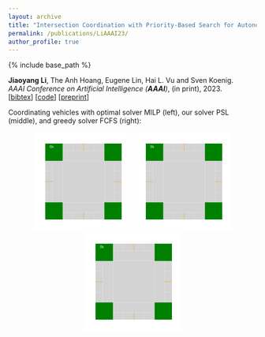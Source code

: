 ```yaml
---
layout: archive
title: "Intersection Coordination with Priority-Based Search for Autonomous Vehicles"
permalink: /publications/LiAAAI23/
author_profile: true
---
```


{% include base_path %}

**Jiaoyang Li**, The Anh Hoang, Eugene Lin, Hai L. Vu and Sven Koenig.      
<i>AAAI Conference on Artificial Intelligence (**AAAI**)</i>, (in print), 2023.                           
[<a href="javascript:void(0)" onclick="(function(target, id) { if ($('#' + id).css('display') == 'block') { $('#' + id).hide('fast'); $(target).text('bibtex') } else { $('#' + id).show('fast'); $(target).text('bibtex▲') } })(this, 'bibtex-LiAAAI23');">bibtex</a>]
[[code](https://github.com/theanhhoang/AIM)]
[[preprint](https://jiaoyang-li.github.io/files/LiAAAI23.pdf)]
<div id="bibtex-LiAAAI23" style="display:none">
<pre>@inproceedings{LiAAAI23,
  author    = {Jiaoyang Li and The Anh Hoang and Eugene Lin and Hai L. Vu and Sven Koenig},
  title     = {Intersection Coordination with Priority-Based Search for Autonomous Vehicles},
  booktitle = {Proceedings of the AAAI Conference on Artificial Intelligence (AAAI)},
  year      = {2023}
}
</pre></div>     


Coordinating vehicles with optimal solver MILP (left), our solver PSL (middle), and greedy solver FCFS (right):
<p style="text-align:center;">
    <img src="/images/MILP-crosswalk.gif" style="max-height:150pt" alt="Mixed Integer Linear Programming"/>
    <img src="/images/PSL-crosswalk.gif" style="max-height:150pt" alt="Our MAPF-Based Algorithm"/>
    <img src="/images/FCFS-crosswalk.gif" style="max-height:150pt" alt="First Come First Served"/>
</p>
